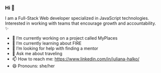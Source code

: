 ### Hi 👋

I am a Full-Stack Web developer specialized in JavaScript technologies. Interested in working with teams that encourage growth and accountability. ✨

- 🔭 I’m currently working on a project called MyPlaces
- 🌱 I’m currently learning about FIRE
- 🤔 I’m looking for help with finding a mentor
- 💬 Ask me about traveling 
- 📫 How to reach me: https://www.linkedin.com/in/juliana-halko/
- 😄 Pronouns: she/her
